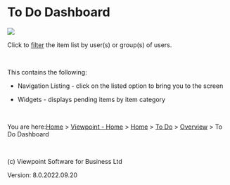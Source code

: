 []()




# To Do Dashboard
![](../image370.gif)

Click to [filter](javascript:TextPopup(this)) 
 the item list by user(s) or group(s) of users.
<div class="droptext" id="POPUP545827426" style="display: none;">
	<div>
<ol style="list-style-type: decimal; list-style-image: none;">
	<li><p>In the Selection Setup screen, select your option from:</p></li>
	<ul class="hcp1">
		<li><p>Favourites - Click the desired option. If you are set as 
		 manager for other users, you can also choose to view for all users 
		 that are under you by selecting the option 'Users where I am the 
		 Manager'.</p></li>
		<li><p>Users - Tick to select the user(s).</p></li>
		<li><p>Workgroups - Tick to select the workgroup(s).</p></li>
		<li><p>Administrator Groups - Tick to select the Administrator 
		 Group(s).</p></li>
		<li><p>User Groups - Tick to select the User Group(s).</p></li>
		<li><p>Client/Group - You can click Apply and then select the Master 
		 File from the list of Client/Group or use selection criteria to 
		 filter the list. This is applicable only to the To Do Summary 
		 screen in Viewpoint - Home.</p></li>
		<li><p>Organisational Units - Tick to select the Organisational 
		 Unit(s).</p></li>
		<li><p>User Relations - Tick to select the user(s).</p></li>
	</ul>
	<li><p>Select the option.</p></li>
	<li><p>You can tick the option<span style="font-weight: bold;"> Apply 
	 to all screens</span> to filter lists in other screens using your 
	 selection.</p></li>
	<li><p>Click Select.</p></li>
</ol>
<p><span style="font-weight: bold; font-style: italic;">Note:</span> The 
 available tabs depend on the File Access set for the user account in Configuration 
 &gt; Users &amp; Security &gt; <a href="file:///c:/temp/0457b882-c844-4314-8878-ce1a9c2207bd/Configuration/Users.htm">Users</a>.</p>
<p>&nbsp;</p>
</div>
	<p>&nbsp;</p>
</div>
&nbsp;

This contains the following:

	

- Navigation Listing - click on the listed option to bring you 
    	 to the screen

	

- Widgets - displays pending items by item category


&nbsp;

You are here:[Home](file:///c:/temp/0457b882-c844-4314-8878-ce1a9c2207bd/input/Copyright_Notice.htm) &gt; [Viewpoint - Home](file:///c:/temp/0457b882-c844-4314-8878-ce1a9c2207bd/input/Overview.htm) &gt; [Home](file:///c:/temp/0457b882-c844-4314-8878-ce1a9c2207bd/input/Overview.htm) &gt; [To Do](file:///c:/temp/0457b882-c844-4314-8878-ce1a9c2207bd/input/Overview.htm) &gt; [Overview](file:///c:/temp/0457b882-c844-4314-8878-ce1a9c2207bd/input/Overview.htm) &gt; To Do Dashboard

&nbsp;

(c) Viewpoint Software for 
 Business Ltd

Version: 8.0.2022.09.20




